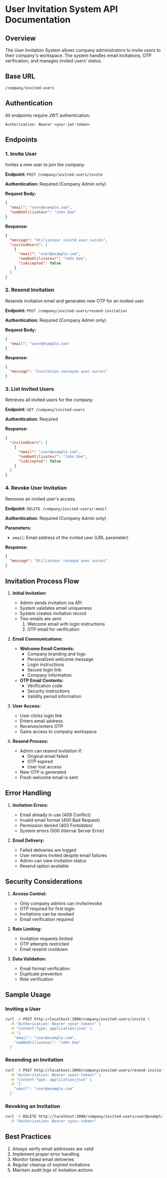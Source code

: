 # User Invitation System API Documentation

## Overview
The User Invitation System allows company administrators to invite users to their company's workspace. The system handles email invitations, OTP verification, and manages invited users' status.

## Base URL
`/company/invited-users`

## Authentication
All endpoints require JWT authentication:
```
Authorization: Bearer <your-jwt-token>
```

## Endpoints

### 1. Invite User
Invites a new user to join the company.

**Endpoint:** `POST /company/invited-users/invite`

**Authentication:** Required (Company Admin only)

**Request Body:**
```json
{
  "email": "user@example.com",
  "nomDeUtilisateur": "John Doe"
}
```

**Response:**
```json
{
  "message": "Utilisateur invité avec succès",
  "invitedUsers": [
    {
      "email": "user@example.com",
      "nomDeUtilisateur": "John Doe",
      "isAccepted": false
    }
  ]
}
```

### 2. Resend Invitation
Resends invitation email and generates new OTP for an invited user.

**Endpoint:** `POST /company/invited-users/resend-invitation`

**Authentication:** Required (Company Admin only)

**Request Body:**
```json
{
  "email": "user@example.com"
}
```

**Response:**
```json
{
  "message": "Invitation renvoyée avec succès"
}
```

### 3. List Invited Users
Retrieves all invited users for the company.

**Endpoint:** `GET /company/invited-users`

**Authentication:** Required

**Response:**
```json
{
  "invitedUsers": [
    {
      "email": "user@example.com",
      "nomDeUtilisateur": "John Doe",
      "isAccepted": false
    }
  ]
}
```

### 4. Revoke User Invitation
Removes an invited user's access.

**Endpoint:** `DELETE /company/invited-users/:email`

**Authentication:** Required (Company Admin only)

**Parameters:**
- `email`: Email address of the invited user (URL parameter)

**Response:**
```json
{
  "message": "Utilisateur révoqué avec succès"
}
```

## Invitation Process Flow

1. **Initial Invitation:**
   - Admin sends invitation via API
   - System validates email uniqueness
   - System creates invitation record
   - Two emails are sent:
     1. Welcome email with login instructions
     2. OTP email for verification

2. **Email Communications:**
   - **Welcome Email Contents:**
     - Company branding and logo
     - Personalized welcome message
     - Login instructions
     - Secure login link
     - Company information
   - **OTP Email Contents:**
     - Verification code
     - Security instructions
     - Validity period information

3. **User Access:**
   - User clicks login link
   - Enters email address
   - Receives/enters OTP
   - Gains access to company workspace

4. **Resend Process:**
   - Admin can resend invitation if:
     - Original email failed
     - OTP expired
     - User lost access
   - New OTP is generated
   - Fresh welcome email is sent

## Error Handling

1. **Invitation Errors:**
   - Email already in use (409 Conflict)
   - Invalid email format (400 Bad Request)
   - Permission denied (403 Forbidden)
   - System errors (500 Internal Server Error)

2. **Email Delivery:**
   - Failed deliveries are logged
   - User remains invited despite email failures
   - Admin can view invitation status
   - Resend option available

## Security Considerations

1. **Access Control:**
   - Only company admins can invite/revoke
   - OTP required for first login
   - Invitations can be revoked
   - Email verification required

2. **Rate Limiting:**
   - Invitation requests limited
   - OTP attempts restricted
   - Email resend cooldown

3. **Data Validation:**
   - Email format verification
   - Duplicate prevention
   - Role verification

## Sample Usage

### Inviting a User
```bash
curl -X POST http://localhost:3000/company/invited-users/invite \
  -H "Authorization: Bearer <your-token>" \
  -H "Content-Type: application/json" \
  -d '{
    "email": "user@example.com",
    "nomDeUtilisateur": "John Doe"
  }'
```

### Resending an Invitation
```bash
curl -X POST http://localhost:3000/company/invited-users/resend-invitation \
  -H "Authorization: Bearer <your-token>" \
  -H "Content-Type: application/json" \
  -d '{
    "email": "user@example.com"
  }'
```

### Revoking an Invitation
```bash
curl -X DELETE http://localhost:3000/company/invited-users/user@example.com \
  -H "Authorization: Bearer <your-token>"
```

## Best Practices

1. Always verify email addresses are valid
2. Implement proper error handling
3. Monitor failed email deliveries
4. Regular cleanup of expired invitations
5. Maintain audit logs of invitation actions